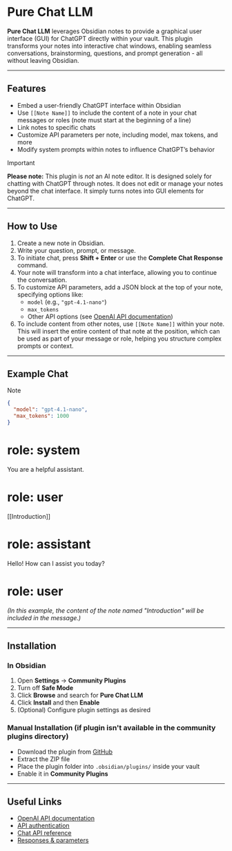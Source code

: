 # Pure Chat LLM

**Pure Chat LLM** leverages Obsidian notes to provide a graphical user interface (GUI) for ChatGPT directly within your vault. This plugin transforms your notes into interactive chat windows, enabling seamless conversations, brainstorming, questions, and prompt generation - all without leaving Obsidian.

---

## Features

- Embed a user-friendly ChatGPT interface within Obsidian  
- Use `[[Note Name]]` to include the content of a note in your chat messages or roles (note must start at the beginning of a line)  
- Link notes to specific chats  
- Customize API parameters per note, including model, max tokens, and more  
- Modify system prompts within notes to influence ChatGPT’s behavior  

> [!IMPORTANT]  
> **Please note:** This plugin is *not* an AI note editor. It is designed solely for chatting with ChatGPT through notes. It does not edit or manage your notes beyond the chat interface. It simply turns notes into GUI elements for ChatGPT.

---

## How to Use

1. Create a new note in Obsidian.  
2. Write your question, prompt, or message.  
3. To initiate chat, press **Shift + Enter** or use the **Complete Chat Response** command.  
4. Your note will transform into a chat interface, allowing you to continue the conversation.  
5. To customize API parameters, add a JSON block at the top of your note, specifying options like:  
   - `model` (e.g., `"gpt-4.1-nano"`)  
   - `max_tokens`  
   - Other API options (see [OpenAI API documentation](https://platform.openai.com/docs/api-reference/create))  
6. To include content from other notes, use `[[Note Name]]` within your note. This will insert the entire content of that note at the position, which can be used as part of your message or role, helping you structure complex prompts or context.

---

## Example Chat

> [!NOTE]  
> ```json
> {
>   "model": "gpt-4.1-nano",
>   "max_tokens": 1000
> }
> ```
> # role: system  
> You are a helpful assistant.  
> # role: user  
> [[Introduction]]  
> # role: assistant  
> Hello! How can I assist you today?  
> # role: user

*(In this example, the content of the note named "Introduction" will be included in the message.)*

---

## Installation

### In Obsidian

1. Open **Settings** -> **Community Plugins**  
2. Turn off **Safe Mode**  
3. Click **Browse** and search for **Pure Chat LLM**  
4. Click **Install** and then **Enable**  
5. (Optional) Configure plugin settings as desired

### Manual Installation (if plugin isn't available in the community plugins directory)

- Download the plugin from [GitHub](https://github.com/TheJusticeMan/pure-chat-llm)  
- Extract the ZIP file  
- Place the plugin folder into `.obsidian/plugins/` inside your vault  
- Enable it in **Community Plugins**

---

## Useful Links

- [OpenAI API documentation](https://platform.openai.com/docs)  
- [API authentication](https://platform.openai.com/docs/api-reference/authentication)  
- [Chat API reference](https://platform.openai.com/docs/api-reference/chat)  
- [Responses & parameters](https://platform.openai.com/docs/api-reference/responses/create)
